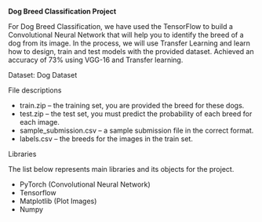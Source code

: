 <b>Dog Breed Classification Project</b>

For Dog Breed Classification, we have used the TensorFlow to build a Convolutional Neural Network that will help you to identify the breed of a dog from its image.
In the process, we will use Transfer Learning and learn how to design, train and test models with the provided dataset.
Achieved an accuracy of 73% using VGG-16 and Transfer learning.


Dataset: <link url="https://www.kaggle.com/c/dog-breed-identification/data">Dog Dataset</link>

File descriptions
<ul>
<li>train.zip – the training set, you are provided the breed for these dogs.</li>
<li>test.zip – the test set, you must predict the probability of each breed for each image.</li>
<li>sample_submission.csv – a sample submission file in the correct format.</li>
<li>labels.csv – the breeds for the images in the train set.</li>
</ul>
Libraries

The list below represents main libraries and its objects for the project.
<ul>
<li>PyTorch (Convolutional Neural Network)</li>
<li>Tensorflow</li>
<li>Matplotlib (Plot Images)</li>
<li>Numpy</li>
